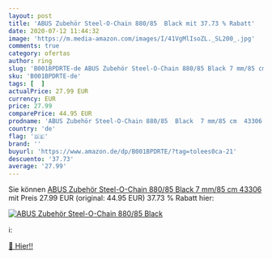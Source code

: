 ```yaml
---
layout: post
title: 'ABUS Zubehör Steel-O-Chain 880/85  Black mit 37.73 % Rabatt'
date: 2020-07-12 11:44:32
image: 'https://m.media-amazon.com/images/I/41VgMlIsoZL._SL200_.jpg'
comments: true
category: ofertas
author: ring
slug: 'B001BPDRTE-de ABUS Zubehör Steel-O-Chain 880/85 Black 7 mm/85 cm 43306'
sku: 'B001BPDRTE-de'
tags: [  ]
actualPrice: 27.99 EUR
currency: EUR
price: 27.99
comparePrice: 44.95 EUR
prodname: 'ABUS Zubehör Steel-O-Chain 880/85  Black  7 mm/85 cm  43306'
country: 'de'
flag: '🇩🇪'
brand: ''
buyurl: 'https://www.amazon.de/dp/B001BPDRTE/?tag=tolees0ca-21'
descuento: '37.73'
average: '27.99'
---
```


Sie können [ABUS Zubehör Steel-O-Chain 880/85  Black  7 mm/85 cm  43306](https://www.amazon.de/dp/B001BPDRTE/?tag=tolees0ca-21) mit Preis 27.99 EUR (original: 44.95 EUR) 37.73 % Rabatt hier:

[![ABUS Zubehör Steel-O-Chain 880/85  Black](https://m.media-amazon.com/images/I/41VgMlIsoZL._SL200_.jpg)](https://www.amazon.de/dp/B001BPDRTE/?tag=tolees0ca-21)

ℹ️:


[🛒 Hier!!](https://www.amazon.de/dp/B001BPDRTE/?tag=tolees0ca-21)
